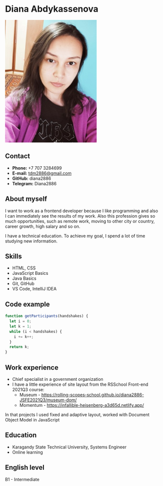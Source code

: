 # Diana Abdykassenova

![photo](/img/photo.jpg "My photo")

## Contact

- **Phone:** +7 707 3284699
- **E-mail:** tdm2886@gmail.com
- **GitHub:** diana2886
- **Telegram:** Diana2886

## About myself

I want to work as a frontend developer because I like programming and also I can immediately see the results of my work. Also this profession gives so much opportunities, such as remote work, moving to other city or country, career growth, high salary and so on.

I have a technical education. To achieve my goal, I spend a lot of time studying new information.

## Skills

- HTML, CSS
- JavaScript Basics
- Java Basics
- Git, GitHub
- VS Code, IntelliJ IDEA

## Code example

```javascript
function getParticipants(handshakes) {
  let i = 0;
  let k = 1;
  while (i < handshakes) {
    i += k++;
  } 
  return k;
}
```

## Work experience

- Chief specialist in a government organization
- I have a little experience of site layout from the RSSchool Front-end 2021Q3 course:
    * Museum - https://rolling-scopes-school.github.io/diana2886-JSFE2021Q3/museum-dom/
    * Momentum - https://infallible-heisenberg-a3d65d.netlify.app/
    
In that projects I used fixed and adaptive layout, worked with Document Object Model in JavaScript

## Education

- Karagandy State Technical University, Systems Engineer
- Online learning

## English level

B1 - Intermediate